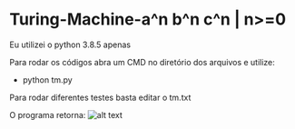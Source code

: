 # Turing-Machine-a^n b^n c^n | n>=0 

Eu utilizei o python 3.8.5 apenas

Para rodar os códigos abra um CMD no diretório dos arquivos e utilize:
- python tm.py

Para rodar diferentes testes basta editar o tm.txt

O programa retorna:
![alt text](https://cdn.discordapp.com/attachments/771470980324524043/913072516048756766/unknown.png)
